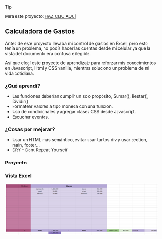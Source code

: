 > [!TIP]
> Mira este proyecto: <a href="https://sakhurama.github.io/calculadoraGastos/">HAZ CLIC AQUÍ</a>

## Calculadora de Gastos
Antes de este proyecto llevaba mi control de gastos en Excel, pero esto tenía un problema,
no podía hacer las cuentas desde mi celular ya que la vista del documento era confusa e ilegible.

Así que elegí este proyecto de aprendizaje para reforzar mis conocimientos en Javascript, Html y CSS vanilla, 
mientras soluciono un problema de mi vida cotidiana.

### ¿Qué aprendí?
- Las funciones deberían cumplir un solo propósito, Sumar(), Restar(), Dividir()
- Formatear valores a tipo moneda con una función.
- Uso de condicionales y agregar clases CSS desde Javascript.
- Escuchar eventos.

### ¿Cosas por mejorar?
- Usar un HTML más semántico, evitar usar tantos div y usar section, main, footer...
- DRY - Dont Repeat Yourself

### Proyecto
### Vista Excel
![Pantallazo Excel Desktop](img/readme/excel.png)
